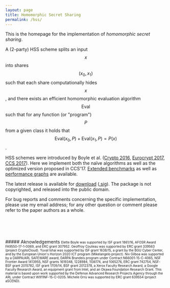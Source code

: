 ```yaml
---
layout: page
title: Homomorphic Secret Sharing
permalink: /hss/
---
```


This is the homepage for the implementation of _homomorphic secret sharing_.

A (2-party) HSS scheme splits an input $$x$$ into shares $$(x_0, x_1)$$
such  that each share  computationally hides  $$x$$, and there
exists an efficient homomorphic evaluation algorithm $$\mathsf{Eval}$$ such that
for any function (or "program") $$P$$ from a given class it holds that
$$\mathsf{Eval}(x_0,P)+\mathsf{Eval}(x_1,P)=P(x)$$.

HSS schemes were introduced by Boyle et al. ([Crypto 2016](https://eprint.iacr.org/2016/585),
[Eurocrypt 2017](https://eprint.iacr.org/2017/150),
[CCS 2017](https://acmccs.github.io/papers/p2105-boyleA.pdf)).
Here we implement both the naïve algorithms as well as the optimized version proposed in CCS'17.
[Extended benchmarks](benchmarks/) as well as
[performance graphs](benchmarks/Intel.Core.i7-3537U/summary.html) are available.

The latest release is available for [download](download/hss-0.1.tar.xz)
([.sig](download/hss-0.1.tar.xz.asc)).
The package is not copyrighted, and released into the public domain.


For bug reports and comments concerning the specific implementation, please use my email
address; for any other question or comment please refer to the paper authors as a whole.



<br />
<br />
<br />
<br />
##### Aknowledgements

<font size="1">
Elette Boyle was supported by ISF grant 1861/16, AFOSR Award FA9550-17-1-0069, and ERC grant 307952.
Geoffroy Couteau was supported by ERC grant 339563 (project CryptoCloud).
Yuval Ishai was supported by ISF grant 1638/15, a grant by the BGU Cyber Center, and by the European Union's Horizon 2020 ICT program (Mikelangelo project).
Niv Gilboa was supported by a DARPA/ARL SAFEWARE award, DARPA Brandeis program under Contract N66001-15-C-4065, NSF Frontier Award 1413955, NSF grants 1619348, 1228984, 1136174, and 1065276, ERC grant 742754, NSF-BSF grant 2015782, ISF grant 1709/14, BSF grant 2012378, a Xerox Faculty Research Award, a Google Faculty Research Award, an equipment grant from Intel, and an Okawa Foundation Research Grant.
This material is based upon work supported by the Defense Advanced Research Projects Agency through the ARL under Contract W911NF-15-C-0205.
Michele Orrù was supported by ERC grant 639554 (project aSCEND).
</font>
